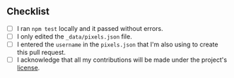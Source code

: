 <!-- Thank you for contributing a pixel to the Open Pixel Art project! -->

## Checklist

<!-- Before submitting your pull request please make sure you checked the following tasks: -->

- [ ] I ran `npm test` locally and it passed without errors.
- [ ] I only edited the `_data/pixels.json` file.
- [ ] I entered the `username` in the `pixels.json` that I'm also using to create this pull request.
- [ ] I acknowledge that all my contributions will be made under the project's [license](../../LICENSE.md).
